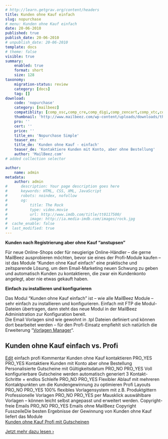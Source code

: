 ```yaml
---
# http://learn.getgrav.org/content/headers
title: Kunden ohne Kauf einfach
slug: nopurchase
# menu: Kunden ohne Kauf einfach
date: 20-06-2010
published: true
publish_date: 20-06-2010
# unpublish_date: 20-06-2010
template: docs
# theme: false
visible: true
summary:
    enabled: true
    format: short
    size: 128
taxonomy:
    migration-status: review
    category: [docs]
    tag: []
download:
    code: 'nopurchase'
    category: [mailbeez]
    compatiblity: [comp_osc,comp_cre,comp_digi,comp_zencart,comp_xtc,comp_gambio]
    thumbnail: 'http://www.mailbeez.com/wp-content/uploads/downloads/thumbnails/2011/10/icon_327.png'
    pro: ''
    cert: ''
    price: ''
    title_en: 'Nopurchase Simple'
    teaser_en: ''
    title_de: 'Kunden ohne Kauf - einfach'
    teaser_de: 'Kontaktiere Kunden mit Konto, aber ohne Bestellung'
    author: 'MailBeez.com'
# added collection selector

author:
    name: admin
metadata:
    author: admin
#      description: Your page description goes here
#      keywords: HTML, CSS, XML, JavaScript
#      robots: noindex, nofollow
#      og:
#          title: The Rock
#          type: video.movie
#          url: http://www.imdb.com/title/tt0117500/
#          image: http://ia.media-imdb.com/images/rock.jpg
#  cache_enable: false
#  last_modified: true
---
```


**Kunden nach Registrierung aber ohne Kauf “anstupsen”**

Für neue Online-Shops oder für neugierige Online-Händler – die gerne MailBeez ausprobieren möchten, bevor sie eines der Profi-Module kaufen – ist das Module “Kunden ohne Kauf einfach” eine praktische und zeitsparende Lösung, um dem Email-Marketing neuen Schwung zu geben und automatisch Kunden zu kontaktieren, die zwar ein Kundenkonto angelegt, aber nie etwas gekauft haben.

**Einfach zu installieren und konfigurieren**

Das Modul “Kunden ohne Kauf einfach” ist – wie alle MailBeez Module – sehr einfach zu installieren und konfigurieren. Einfach mit FTP die Modul-Dateien übertragen, dann steht das neue Modul in der MailBeez Administration zur Konfiguration bereit.  
 Die Email Vorlagen sind wie gewohnt in .tpl Dateien definiert und können dort bearbeitet werden – für den Profi-Einsatz empfiehlt sich natürlich die Erweiterung “[Vorlagen Manager](http://www.mailbeez.com/documentation/configbeez/config_tmplmngr/?lang=de)“.

## Kunden ohne Kauf einfach vs. Profi

  [Edit](http://localhost/wordpress_mailbeez_EOL/wp-admin/tools.php?page=wp-table-reloaded&action=edit&table_id=10 "Edit")  einfach profi Kommentar Kunden ohne Kauf kontaktieren PRO\_YES PRO\_YES Kontaktiere Kunden mit Konto aber ohne Bestellung Personalisierte Gutscheine mit Gültigkeitsdatum PRO\_NO PRO\_YES Voll konfigurierbare Gutscheine werden automatisch generiert 3 Kontakt-Schritte + endlos Schleife PRO\_NO PRO\_YES Flexibler Ablauf mit mehreren Kontaktpunkten um die Kundengewinnung zu optimieren Profi Layouts PRO\_NO PRO\_YES 100% flexibles Vorlagensystem mit z.B. Produktgittern Professionelle Vorlagen PRO\_NO PRO\_YES per Mausklick auswählbare Vorlagen – können leicht selbst angepasst und erweitert werden. Copyright-freie Emails PRO\_NO PRO\_YES Emails ohne MailBeez Copyright FusszeileDie besten Ergebnisse der Gewinnung von Kunden ohne Kauf liefert das Module  
[Kunden ohne Kauf Profi mit Gutscheinen](http://www.mailbeez.com/documentation/mailbeez/nopurchase_advanced/ "Kunden ohne Kauf Profi")

[Jetzt mehr dazu lesen ›](http://www.mailbeez.com/documentation/mailbeez/nopurchase_advanced/ "Kunden ohne Kauf Profi")
